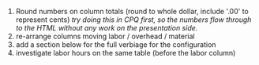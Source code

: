 1. Round numbers on column totals (round to whole dollar, include '.00' to represent cents) _try doing this in CPQ first, so the numbers flow through to the HTML without any work on the presentation side._
2. re-arrange columns moving labor / overhead / material
3. add a section below for the full verbiage for the configuration
4. investigate labor hours on the same table (before the labor column)